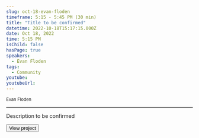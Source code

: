 ```yaml
---
slug: oct-18-evan-floden
timeframe: 5:15 - 5:45 PM (30 min)
title: "Title to be confirmed"
datetime: 2022-10-18T15:17:15.000Z
date: Oct 18, 2022
time: 5:15 PM
isChild: false
hasPage: true
speakers:
  - Evan Floden
tags:
  - Community
youtube: 
youtubeUrl: 
---
```

<div className="mb-4">
  <small className="typo-small">
    Evan Floden
  </small>
</div>

<hr className="border-t border-gray-50 mb-4 opacity-20" />

Description to be confirmed

<div>
  <Button to="https://seqera.io/" variant="secondary" size="md" arrow>
    View project
  </Button>
</div>